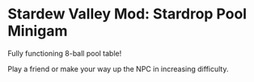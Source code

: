 # Stardew Valley Mod: Stardrop Pool Minigam

Fully functioning 8-ball pool table!

Play a friend or make your way up the NPC in increasing difficulty.